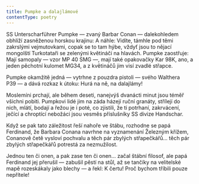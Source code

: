```yaml
---
title: Pumpke a dalajlámové
contentType: poetry
---
```


<section>

SS Unterscharführer Pumpke — zvaný Barbar Conan — dalekohledem obhlíží zasněženou horskou krajinu: A náhle: Vidíte, támhle pod těmi zakrslými vejmutovkami, copak se to tam hýbe, vždyť jsou to nějací mongolští Turkotataři se zelenými květináči na hlavách. Pumpke zaostřuje: Mají samopaly — vzor MP 40 SMG —, mají také opakovačky Kar 98K, ano, a jeden pěchotní kulomet MG34, a z květináčů jim visí zvadlé střapce.

</section>

<section>

Pumpke okamžitě jedná — vytrhne z pouzdra pistoli — svého Walthera P39 — a dává rozkaz k útoku: Hurá na ně, na dalajlámy!

</section>

<section>

Moslemíni prchají, ale během deseti, nanejvýš dvanácti minut jsou téměř všichni pobiti. Pumpkovi lidé jim na záda házejí ruční granáty, střílejí do nich, mlátí, bodají a řežou je i poté, co zjistili, že ti potrhaní, zakrvácení, ječící a chroptící nebožáci jsou vesměs příslušníky SS divize Handschar.

</section>

<section>

Když se pak tato záležitost řeší nahoře ve štábu, roz­hodne se papá Ferdinand, že Barbara Conana navrhne na vyznamenání Železným křížem, Conanově četě vy­sloví pochvalu a těch pár zbylých střapečkářů… těch pár zbylých střapečkářů potrestá za nezmužilost.

</section>

<section>

Jednou ten či onen, a pak zase ten či onen… začal štábní filosof, ale papá Ferdinand jej přerušil — zabušil pěstí na stůl, až se tančíky na velitelské mapě rozeskákaly jako ble­chy — a řekl: K čertu! Proč bychom tříbili pouze nepřítele!

</section>

